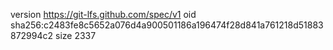 version https://git-lfs.github.com/spec/v1
oid sha256:c2483fe8c5652a076d4a900501186a196474f28d841a761218d51883872994c2
size 2337
